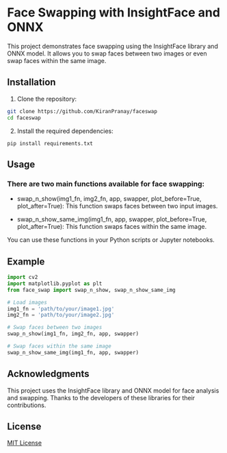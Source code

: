 # Face Swapping with InsightFace and ONNX

This project demonstrates face swapping using the InsightFace library and ONNX model. It allows you to swap faces between two images or even swap faces within the same image.

## Installation

1. Clone the repository:

```bash
git clone https://github.com/KiranPranay/faceswap
cd faceswap
```

2. Install the required dependencies:

```pip
pip install requirements.txt
```

## Usage

### There are two main functions available for face swapping:

- swap_n_show(img1_fn, img2_fn, app, swapper, plot_before=True, plot_after=True): This function swaps faces between two input images.

- swap_n_show_same_img(img1_fn, app, swapper, plot_before=True, plot_after=True): This function swaps faces within the same image.

You can use these functions in your Python scripts or Jupyter notebooks.

## Example

```python
import cv2
import matplotlib.pyplot as plt
from face_swap import swap_n_show, swap_n_show_same_img

# Load images
img1_fn = 'path/to/your/image1.jpg'
img2_fn = 'path/to/your/image2.jpg'

# Swap faces between two images
swap_n_show(img1_fn, img2_fn, app, swapper)

# Swap faces within the same image
swap_n_show_same_img(img1_fn, app, swapper)
```

## Acknowledgments

This project uses the InsightFace library and ONNX model for face analysis and swapping. Thanks to the developers of these libraries for their contributions.

## License

[MIT License](https://github.com/KiranPranay/faceswap/blob/main/LICENSE)

